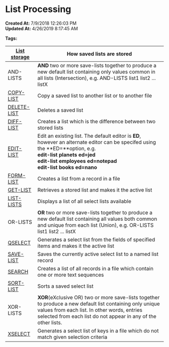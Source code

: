 # List Processing

**Created At:** 7/9/2018 12:26:03 PM  
**Updated At:** 4/26/2019 8:17:45 AM  

**Tags:**
<badge text='lists' vertical='middle' />


| [List storage](325913-list-storage) | How saved lists are stored<br> |
| --- | --- |
| AND-LISTS | **AND** two or more save-lists together to produce a new default list containing only values common in all lists (Intersection), e.g. AND-LISTS list1 list2 ... listX<br> |
| [COPY-LIST](325914-copy-list) | Copy a saved list to another list or to another file |
| [DELETE-LIST](325915-delete-list) | Deletes a saved list |
| [DIFF-LIST](325916-diff-list) | Creates a list which is the difference between two stored lists |
| [EDIT-LIST](325917-edit-list) | Edit an existing list. The default editor is **ED**, however an alternate editor can be specifed using the **ED=**option, e.g.<br>**edit-list planets ed=jed<br> edit-list employees ed=notepad<br>edit-list books ed=nano** |
| [FORM-LIST](325918-form-list) | Creates a list from a record in a file |
| [GET-LIST](325920-get-list) | Retrieves a stored list and makes it the active list |
| [LIST-LISTS](325921-list-lists) | Displays a list of all select lists available |
| OR-LISTS | **OR** two or more save-lists together to produce a new default list containing all values both common and unique from each list (Union), e.g. OR-LISTS list1 list2 ... listX<br> |
| [QSELECT](325922-qselect) | Generates a select list from the fields of specified items and makes it the active list |
| [SAVE-LIST](325923-save-list) | Saves the currently active select list to a named list record |
| [SEARCH](325924-search) | Creates a list of all records in a file which contain one or more text sequences |
| [SORT-LIST](325925-sort-list) | Sorts a saved select list |
| XOR-LISTS | **XOR**(eXclusive OR) two or more save-lists together to produce a new default list containing only unique values from each list. In other words, entries selected from each list do not appear in any of the other lists.<br> |
| [XSELECT](325926-xselect) | Generates a select list of keys in a file which do not match given selection criteria |

